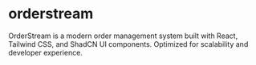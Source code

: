 # orderstream
OrderStream is a modern order management system built with React, Tailwind CSS, and ShadCN UI components. Optimized for scalability and developer experience.
